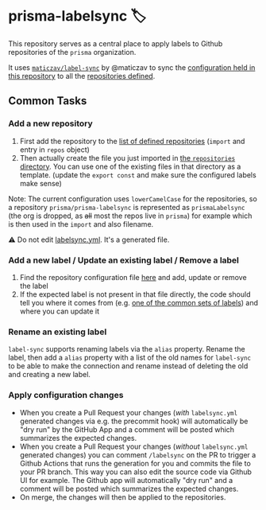 # prisma-labelsync 🏷

This repository serves as a central place to apply labels to Github repositories of the `prisma` organization.

It uses [`maticzav/label-sync`](https://github.com/maticzav/label-sync) by @maticzav to sync the [configuration held in this repository](https://github.com/prisma/prisma-labelsync/tree/master/src/repositories) to all the [repositories defined](https://github.com/prisma/prisma-label-sync/blob/master/src/main.ts).

## Common Tasks

### Add a new repository

1. First add the repository to the [list of defined repositories](https://github.com/prisma/prisma-label-sync/blob/master/src/main.ts) (`import` and entry in `repos` object)
1. Then actually create the file you just imported in [the `repositories` directory](https://github.com/prisma/prisma-label-sync/tree/master/src/repositories). You can use one of the existing files in that directory as a template. (update the `export const` and make sure the configured labels make sense)

Note: The current configuration uses `lowerCamelCase` for the repositories, so a repository `prisma/prisma-labelsync` is represented as `prismaLabelsync` (the org is dropped, as ~~all~~ most the repos live in `prisma`) for example which is then used in the `import` and also filename.

⚠️ Do not edit [labelsync.yml](./labelsync.yml). It's a generated file.

### Add a new label / Update an existing label / Remove a label

1. Find the repository configuration file [here](https://github.com/prisma/prisma-label-sync/tree/master/src/repositories) and add, update or remove the label
1. If the expected label is not present in that file directly, the code should tell you where it comes from (e.g. [one of the common sets of labels](https://github.com/prisma/prisma-label-sync/tree/master/src/common)) and where you can update it

### Rename an existing label

`label-sync` supports renaming labels via the `alias` property. Rename the label, then add a `alias` property with a list of the old names for `label-sync` to be able to make the connection and rename instead of deleting the old and creating a new label.

### Apply configuration changes

- When you create a Pull Request your changes (_with_ `labelsync.yml` generated changes via e.g. the precommit hook) will automatically be "dry run" by the GitHub App and a comment will be posted which summarizes the expected changes.
- When you create a Pull Request your changes (_without_ `labelsync.yml` generated changes) you can comment `/labelsync` on the PR to trigger a Github Actions that runs the generation for you and commits the file to your PR branch. This way you can also edit the source code via Github UI for example. The Github app will automatically "dry run" and a comment will be posted which summarizes the expected changes.
- On merge, the changes will then be applied to the repositories.

